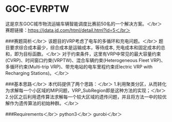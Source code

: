 # GOC-EVRPTW
这是京东GOC城市物流运输车辆智能调度比赛前50名的一个解决方案。＜/br＞
赛题链接：https://jdata.jd.com/html/detail.html?id=5＜/br＞

###赛题简析＜/br＞
该题目的VRP考虑了电车的多循环和充电问题。＜/br＞
题目要求综合成本最少，综合成本是运输成本，等待成本, 充电成本和固定成本的总和，即为目标函数。＜/br＞
对于约束条件，这里有VRP中常见的最大容量约束(CVRP)、时间窗口约束(VRPTW)、混合车辆约束(Heterogeneous Fleet VRP)、多循环约束(Multi-trip VRP)、带充电站的电车里程约束(Electric VRP with Recharging Stations)。＜/br＞

###基本思路＜/br＞
本代码提供了两个思路：＜/br＞
1.利用聚类分区，从而转化为求解每一个小区域的MIP问题，VRP_SubRegion即是这种方法的实现；＜/br＞
2.分区之后利用遗传算法求解每一个较大区域的遗传问题，并且将方法一中的较优解作为遗传算法的初始种群。＜/br＞

###Requirements＜/br＞
python3＜/br＞
gurobi＜/br＞
